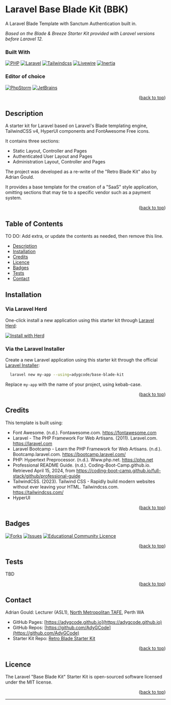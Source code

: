 # Laravel Base Blade Kit (BBK)
<a name="top" id="top" ></a>


A Laravel Blade Template with Sanctum Authentication built in.

*Based on the Blade & Breeze Starter Kit provided with Laravel versions before Laravel 12.*

### Built With

[![PHP][Php.com]][Php-url]
[![Laravel][Laravel.com]][Laravel-url]
[![Tailwindcss][Tailwindcss.com]][Tailwindcss-url]
[![Livewire][Livewire.com]][Livewire-url]
[![Inertia][Inertia.com]][Inertia-url]

### Editor of choice

[![PhpStorm][PhpStorm.com]][PhpStorm-url] 
[![JetBrains][JetBrains.com]][JetBrains-url]


<p align="right">(<a href="#top">back to top</a>)</p>



## Description

A starter kit for Laravel based on Laravel's Blade templating engine, TailwindCSS v4, HyperUI components and FontAwesome Free icons.

It contains three sections:

- Static Layout, Controller and Pages
- Authenticated User Layout and Pages
- Administration Layout, Controller and Pages

The project was developed as a re-write of the "Retro Blade Kit" also by Adrian Gould.

It provides a base template for the creation of a "SaaS" style application, omitting sections that may tie to a specific vendor such as a payment system. 


<p align="right">(<a href="#top">back to top</a>)</p>



## Table of Contents

TO DO: Add extra, or update the contents as needed, then remove this line.

- [Description](#description)
- [Installation](#installation)
- [Credits](#credits)
- [Licence](#licence)
- [Badges](#badges)
- [Tests](#tests)
- [Contact](#contact)

## Installation


### Via Laravel Herd

One-click install a new application using this starter kit through [Laravel Herd](https://herd.laravel.com):

<a href="https://herd.laravel.com/new?starter-kit=adygcode/base-blade-kit"><img src="https://img.shields.io/badge/Install%20with%20Herd-fff?logo=laravel&logoColor=f53003" alt="Install with Herd"></a>

### Via the Laravel Installer

Create a new Laravel application using this starter kit through the official [Laravel Installer](https://laravel.com/docs/12.x/installation#installing-php):

```bash
  laravel new my-app --using=adygcode/base-blade-kit
```

Replace `my-app` with the name of your project, using kebab-case.


<p align="right">(<a href="#top">back to top</a>)</p>




## Credits

This template is built using:

- Font Awesome. (n.d.). Fontawesome.com. https://fontawesome.com
- Laravel - The PHP Framework For Web Artisans. (2011). Laravel.com. https://laravel.com
- Laravel Bootcamp - Learn the PHP Framework for Web Artisans. (n.d.). Bootcamp.laravel.com. https://bootcamp.laravel.com/
- PHP: Hypertext Preprocessor. (n.d.). Www.php.net. https://php.net
- Professional README Guide. (n.d.). Coding-Boot-Camp.github.io. Retrieved April 15, 2024, from https://coding-boot-camp.github.io/full-stack/github/professional-guide
- TailwindCSS. (2023). Tailwind CSS - Rapidly build modern websites without ever leaving your HTML. Tailwindcss.com. https://tailwindcss.com/
- HyperUI

<p align="right">(<a href="#top">back to top</a>)</p>



## Badges

[![Forks][forks-shield]][forks-url]
[![Issues][issues-shield]][issues-url]
[![Educational Community Licence][licence-shield]][licence-url]


<p align="right">(<a href="#top">back to top</a>)</p>


## Tests

TBD


<p align="right">(<a href="#top">back to top</a>)</p>


## Contact

Adrian Gould: Lecturer (ASL1), [North Metropolitan TAFE](https://northmetrotafe.wa.edu.au), Perth WA
- GitHub Pages: [https://adygcode.github.io](https://adygcode.github.io)
- GitHub Repos: [https://github.com/AdyGCode](https://github.com/AdyGCode)
- Starter Kit Repo: [Retro Blade Starter Kit](https://github.com/AdyGCode/retro-blade-kit)

<p align="right">(<a href="#top">back to top</a>)</p>



## Licence

The Laravel "Base Blade Kit" Starter Kit is open-sourced software licensed under the MIT license.


<p align="right">(<a href="#top">back to top</a>)</p>



---


[forks-shield]: http://img.shields.io/github/forks/adygcode/base-blade-kit.svg?style=for-the-badge

[forks-url]: https://github.com/AdyGCode/base-blade-kit/network/members

[issues-shield]: http://img.shields.io/github/issues/adygcode/base-blade-kit.svg?style=for-the-badge

[issues-url]: https://github.com/adygcode/base-blade-kit/issues

[licence-shield]: https://img.shields.io/github/license/adygcode/base-blade-kit.svg?style=for-the-badge

[licence-url]: https://github.com/adygcode/base-blade-kit/blob/main/License.md

[product-screenshot]: _docs/images/screenshot.png

[Laravel.com]: https://img.shields.io/badge/Laravel-FF2D20?style=for-the-badge&logo=laravel&logoColor=white

[Laravel-url]: https://laravel.com

[Tailwindcss.com]: https://img.shields.io/badge/Tailwindcss-06B6D4?style=for-the-badge&logo=tailwindcss&logoColor=white

[Tailwindcss-url]: https://tailwindcss.com

[Livewire.com]: https://img.shields.io/badge/Livewire-4E56A6?style=for-the-badge&logo=livewire&logoColor=white

[Livewire-url]: https://livewire.laravel.com

[Inertia.com]: https://img.shields.io/badge/Inertia-9553E9?style=for-the-badge&logo=inertia&logoColor=white

[Inertia-url]: https://inertiajs.com

[Php.com]: https://img.shields.io/badge/Php-777BB4?style=for-the-badge&logo=php&logoColor=white

[Php-url]: https://inertiajs.com

[JetBrains.com]: https://img.shields.io/badge/JetBrains-000000?style=for-the-badge&logo=jetbrains&logoColor=white

[JetBrains-url]: https://jetbrains.com

[PhpStorm.com]: https://img.shields.io/badge/phpstorm-000000?style=for-the-badge&logo=phpstorm&logoColor=white

[PhpStorm-url]: https://www.jetbrains.com/phpstorm/
